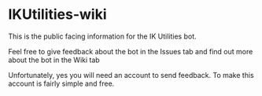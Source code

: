 # IKUtilities-wiki
This is the public facing information for the IK Utilities bot.

Feel free to give feedback about the bot in the Issues tab and find out more about the bot in the Wiki tab

Unfortunately, yes you will need an account to send feedback. To make this account is fairly simple and free.
